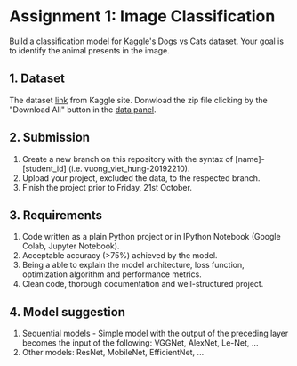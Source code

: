 # Assignment 1: Image Classification
Build a classification model for Kaggle's Dogs vs Cats dataset. Your goal is to identify the animal presents in the image.
## 1. Dataset
The dataset [link](https://www.kaggle.com/c/dogs-vs-cats) from Kaggle site.
Donwload the zip file clicking by the "Download All" button in the [data panel](https://www.kaggle.com/competitions/dogs-vs-cats/data).
## 2. Submission
1. Create a new branch on this repository with the syntax of [name]-[student_id] (i.e. vuong_viet_hung-20192210).
2. Upload your project, excluded the data, to the respected branch.
3. Finish the project prior to Friday, 21st October.
## 3. Requirements
1. Code written as a plain Python project or in IPython Notebook (Google Colab, Jupyter Notebook).
2. Acceptable accuracy (>75%) achieved by the model.
3. Being a able to explain the model architecture, loss function, optimization algorithm and performance metrics.
4. Clean code, thorough documentation and well-structured project.
## 4. Model suggestion
1. Sequential models - Simple model with the output of the preceding layer becomes the input of the following: VGGNet, AlexNet, Le-Net, ...
2. Other models: ResNet, MobileNet, EfficientNet, ...
